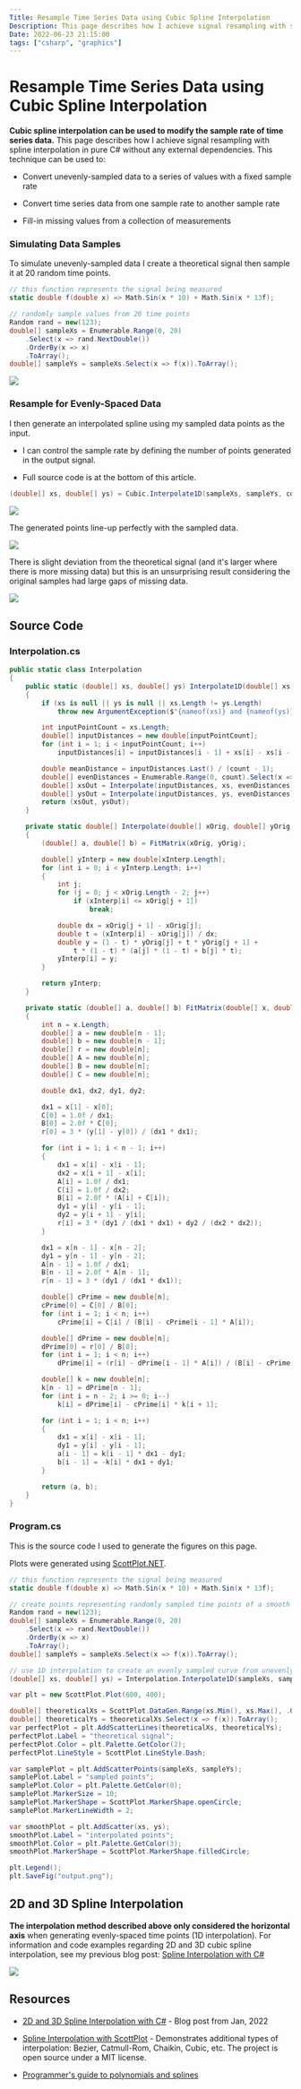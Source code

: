 ```yaml
---
Title: Resample Time Series Data using Cubic Spline Interpolation
Description: This page describes how I achieve signal resampling with spline interpolation in pure C# without any external dependencies.
Date: 2022-06-23 21:15:00
tags: ["csharp", "graphics"]
---
```


# Resample Time Series Data using Cubic Spline Interpolation

**Cubic spline interpolation can be used to modify the sample rate of time series data.** This page describes how I achieve signal resampling with spline interpolation in pure C# without any external dependencies. This technique can be used to:

* Convert unevenly-sampled data to a series of values with a fixed sample rate

* Convert time series data from one sample rate to another sample rate

* Fill-in missing values from a collection of measurements

### Simulating Data Samples

To simulate unevenly-sampled data I create a theoretical signal then sample it at 20 random time points.

```cs
// this function represents the signal being measured
static double f(double x) => Math.Sin(x * 10) + Math.Sin(x * 13f);

// randomly sample values from 20 time points
Random rand = new(123);
double[] sampleXs = Enumerable.Range(0, 20)
    .Select(x => rand.NextDouble())
    .OrderBy(x => x)
    .ToArray();
double[] sampleYs = sampleXs.Select(x => f(x)).ToArray();
```

<img src="1-samples-only.png" class="mx-auto d-block mb-5">

### Resample for Evenly-Spaced Data

I then generate an interpolated spline using my sampled data points as the input. 

* I can control the sample rate by defining the number of points generated in the output signal. 

* Full source code is at the bottom of this article.

```cs
(double[] xs, double[] ys) = Cubic.Interpolate1D(sampleXs, sampleYs, count: 50);
```

<img src="2-resample-only.png" class="mx-auto d-block mb-5">

The generated points line-up perfectly with the sampled data.

<img src="2-resample.png" class="mx-auto d-block mb-5">

There is slight deviation from the theoretical signal (and it's larger where there is more missing data) but this is an unsurprising result considering the original samples had large gaps of missing data.

<img src="3-comparison.png" class="mx-auto d-block mb-5">

## Source Code

### Interpolation.cs

```cs
public static class Interpolation
{
    public static (double[] xs, double[] ys) Interpolate1D(double[] xs, double[] ys, int count)
    {
        if (xs is null || ys is null || xs.Length != ys.Length)
            throw new ArgumentException($"{nameof(xs)} and {nameof(ys)} must have same length");

        int inputPointCount = xs.Length;
        double[] inputDistances = new double[inputPointCount];
        for (int i = 1; i < inputPointCount; i++)
            inputDistances[i] = inputDistances[i - 1] + xs[i] - xs[i - 1];

        double meanDistance = inputDistances.Last() / (count - 1);
        double[] evenDistances = Enumerable.Range(0, count).Select(x => x * meanDistance).ToArray();
        double[] xsOut = Interpolate(inputDistances, xs, evenDistances);
        double[] ysOut = Interpolate(inputDistances, ys, evenDistances);
        return (xsOut, ysOut);
    }

    private static double[] Interpolate(double[] xOrig, double[] yOrig, double[] xInterp)
    {
        (double[] a, double[] b) = FitMatrix(xOrig, yOrig);

        double[] yInterp = new double[xInterp.Length];
        for (int i = 0; i < yInterp.Length; i++)
        {
            int j;
            for (j = 0; j < xOrig.Length - 2; j++)
                if (xInterp[i] <= xOrig[j + 1])
                    break;

            double dx = xOrig[j + 1] - xOrig[j];
            double t = (xInterp[i] - xOrig[j]) / dx;
            double y = (1 - t) * yOrig[j] + t * yOrig[j + 1] +
                t * (1 - t) * (a[j] * (1 - t) + b[j] * t);
            yInterp[i] = y;
        }

        return yInterp;
    }

    private static (double[] a, double[] b) FitMatrix(double[] x, double[] y)
    {
        int n = x.Length;
        double[] a = new double[n - 1];
        double[] b = new double[n - 1];
        double[] r = new double[n];
        double[] A = new double[n];
        double[] B = new double[n];
        double[] C = new double[n];

        double dx1, dx2, dy1, dy2;

        dx1 = x[1] - x[0];
        C[0] = 1.0f / dx1;
        B[0] = 2.0f * C[0];
        r[0] = 3 * (y[1] - y[0]) / (dx1 * dx1);

        for (int i = 1; i < n - 1; i++)
        {
            dx1 = x[i] - x[i - 1];
            dx2 = x[i + 1] - x[i];
            A[i] = 1.0f / dx1;
            C[i] = 1.0f / dx2;
            B[i] = 2.0f * (A[i] + C[i]);
            dy1 = y[i] - y[i - 1];
            dy2 = y[i + 1] - y[i];
            r[i] = 3 * (dy1 / (dx1 * dx1) + dy2 / (dx2 * dx2));
        }

        dx1 = x[n - 1] - x[n - 2];
        dy1 = y[n - 1] - y[n - 2];
        A[n - 1] = 1.0f / dx1;
        B[n - 1] = 2.0f * A[n - 1];
        r[n - 1] = 3 * (dy1 / (dx1 * dx1));

        double[] cPrime = new double[n];
        cPrime[0] = C[0] / B[0];
        for (int i = 1; i < n; i++)
            cPrime[i] = C[i] / (B[i] - cPrime[i - 1] * A[i]);

        double[] dPrime = new double[n];
        dPrime[0] = r[0] / B[0];
        for (int i = 1; i < n; i++)
            dPrime[i] = (r[i] - dPrime[i - 1] * A[i]) / (B[i] - cPrime[i - 1] * A[i]);

        double[] k = new double[n];
        k[n - 1] = dPrime[n - 1];
        for (int i = n - 2; i >= 0; i--)
            k[i] = dPrime[i] - cPrime[i] * k[i + 1];

        for (int i = 1; i < n; i++)
        {
            dx1 = x[i] - x[i - 1];
            dy1 = y[i] - y[i - 1];
            a[i - 1] = k[i - 1] * dx1 - dy1;
            b[i - 1] = -k[i] * dx1 + dy1;
        }

        return (a, b);
    }
}
```

### Program.cs

This is the source code I used to generate the figures on this page. 

Plots were generated using [ScottPlot.NET](https://scottplot.net).

```cs
// this function represents the signal being measured
static double f(double x) => Math.Sin(x * 10) + Math.Sin(x * 13f);

// create points representing randomly sampled time points of a smooth curve
Random rand = new(123);
double[] sampleXs = Enumerable.Range(0, 20)
    .Select(x => rand.NextDouble())
    .OrderBy(x => x)
    .ToArray();
double[] sampleYs = sampleXs.Select(x => f(x)).ToArray();

// use 1D interpolation to create an evenly sampled curve from unevenly sampled data
(double[] xs, double[] ys) = Interpolation.Interpolate1D(sampleXs, sampleYs, count: 50);

var plt = new ScottPlot.Plot(600, 400);

double[] theoreticalXs = ScottPlot.DataGen.Range(xs.Min(), xs.Max(), .01);
double[] theoreticalYs = theoreticalXs.Select(x => f(x)).ToArray();
var perfectPlot = plt.AddScatterLines(theoreticalXs, theoreticalYs);
perfectPlot.Label = "theoretical signal";
perfectPlot.Color = plt.Palette.GetColor(2);
perfectPlot.LineStyle = ScottPlot.LineStyle.Dash;

var samplePlot = plt.AddScatterPoints(sampleXs, sampleYs);
samplePlot.Label = "sampled points";
samplePlot.Color = plt.Palette.GetColor(0);
samplePlot.MarkerSize = 10;
samplePlot.MarkerShape = ScottPlot.MarkerShape.openCircle;
samplePlot.MarkerLineWidth = 2;

var smoothPlot = plt.AddScatter(xs, ys);
smoothPlot.Label = "interpolated points";
smoothPlot.Color = plt.Palette.GetColor(3);
smoothPlot.MarkerShape = ScottPlot.MarkerShape.filledCircle;

plt.Legend();
plt.SaveFig("output.png");
```

## 2D and 3D Spline Interpolation

**The interpolation method described above only considered the horizontal axis** when generating evenly-spaced time points (1D interpolation). For information and code examples regarding 2D and 3D cubic spline interpolation, see my previous blog post: [Spline Interpolation with C#](https://swharden.com/blog/2022-01-22-spline-interpolation/) 

<a href="https://swharden.com/blog/2022-01-22-spline-interpolation/"><img src="https://swharden.com/blog/2022-01-22-spline-interpolation/screenshot.gif" class="mx-auto d-block mb-5"></a>

## Resources

* [2D and 3D Spline Interpolation with C#](https://swharden.com/blog/2022-01-22-spline-interpolation/) - Blog post from Jan, 2022

* [Spline Interpolation with ScottPlot](https://scottplot.net/cookbook/4.1/category/misc/#spline-interpolation) - Demonstrates additional types of interpolation: Bezier, Catmull-Rom, Chaikin, Cubic, etc. The project is open source under a MIT license.

* [Programmer's guide to polynomials and splines](https://wordsandbuttons.online/programmers_guide_to_polynomials_and_splines.html)